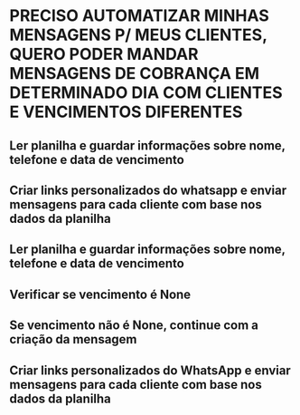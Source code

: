 # PRECISO AUTOMATIZAR MINHAS MENSAGENS P/ MEUS CLIENTES, QUERO PODER MANDAR MENSAGENS DE COBRANÇA EM DETERMINADO DIA COM CLIENTES E VENCIMENTOS DIFERENTES 

## Ler planilha e guardar informações sobre nome, telefone e data de vencimento
## Criar links personalizados do whatsapp e enviar mensagens para cada cliente com base nos dados da planilha
## Ler planilha e guardar informações sobre nome, telefone e data de vencimento
## Verificar se vencimento é None
## Se vencimento não é None, continue com a criação da mensagem
## Criar links personalizados do WhatsApp e enviar mensagens para cada cliente com base nos dados da planilha